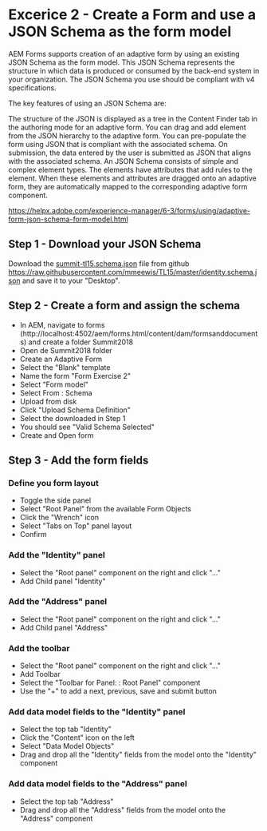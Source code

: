 # Excerice 2 - Create a Form and use a JSON Schema as the form model

AEM Forms supports creation of an adaptive form by using an existing JSON Schema as the form model. This JSON Schema represents the structure in which data is produced or consumed by the back-end system in your organization. The JSON Schema you use should be compliant with v4 specifications.  

The key features of using an JSON Schema are:

The structure of the JSON is displayed as a tree in the Content Finder tab in the authoring mode for an adaptive form. You can drag and add element from the JSON hierarchy to the adaptive form.
You can pre-populate the form using JSON that is compliant with the associated schema.
On submission, the data entered by the user is submitted as JSON that aligns with the associated schema.
An JSON Schema consists of simple and complex element types. The elements have attributes that add rules to the element. When these elements and attributes are dragged onto an adaptive form, they are automatically mapped to the corresponding adaptive form component.

https://helpx.adobe.com/experience-manager/6-3/forms/using/adaptive-form-json-schema-form-model.html

## Step 1 - Download your JSON Schema

Download the [summit-tl15.schema.json](../resource/summit-tl15.schema.json) file from github https://raw.githubusercontent.com/mmeewis/TL15/master/identity.schema.json
and save it to your "Desktop".


## Step 2 - Create a form and assign the schema

* In AEM, navigate to forms (http://localhost:4502/aem/forms.html/content/dam/formsanddocuments) and create a folder Summit2018
* Open de Summit2018 folder
* Create an Adaptive Form
* Select the "Blank" template
* Name the form "Form Exercise 2"
* Select "Form model"
* Select From : Schema
* Upload from disk 
* Click "Upload Schema Definition"
* Select the downloaded in Step 1
* You should see "Valid Schema Selected"
* Create and Open form

## Step 3 - Add the form fields

### Define you form layout

* Toggle the side panel
* Select "Root Panel" from the available Form Objects
* Click the "Wrench" icon
* Select "Tabs on Top" panel layout
* Confirm

### Add the "Identity" panel
* Select the "Root panel" component on the right and click "..."
* Add Child panel "Identity"

### Add the "Address" panel

* Select the "Root panel" component on the right and click "..."
* Add Child panel "Address"

### Add the toolbar

* Select the "Root panel" component on the right and click "..."
* Add Toolbar
* Select the "Toolbar for Panel: : Root Panel" component
* Use the "+" to add a next, previous, save and submit button

### Add data model fields to the "Identity" panel

* Select the top tab "Identity"
* Click the "Content" icon on the left
* Select "Data Model Objects"
* Drag and drop all the "Identity" fields from the model onto the "Identity" component

### Add data model fields to the "Address" panel

* Select the top tab "Address"
* Drag and drop all the "Address" fields from the model onto the "Address" component
